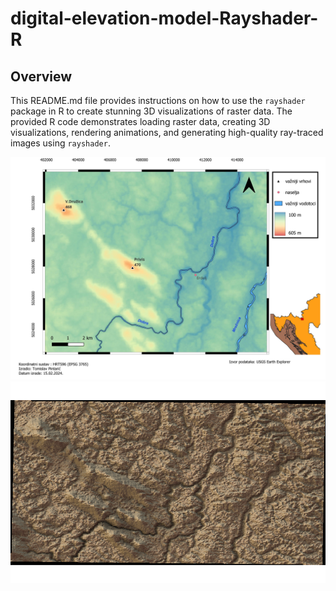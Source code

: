 # digital-elevation-model-Rayshader-R


## Overview

This README.md file provides instructions on how to use the `rayshader` package in R to create stunning 3D visualizations of raster data. The provided R code demonstrates loading raster data, creating 3D visualizations, rendering animations, and generating high-quality ray-traced images using `rayshader`.

![Rayshader Image](https://github.com/Tomislav14/digital-elevation-model-Rayshader-R/blob/main/DEM_MAP_ORG.jpeg)
![Rayshader Image](https://github.com/Tomislav14/digital-elevation-model-Rayshader-R/blob/main/rayshader_croatia.png)





